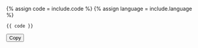 {% assign code = include.code %}
{% assign language = include.language %}

``` {{ language }}
{{ code }}
```

<textarea id="code" style="display:none;">{{ code | xml_escape }}</textarea>
<button id="copybutton" data-clipboard-target="#code">
  Copy
</button>

<script>
var copybutton = document.getElementById('copybutton');
var clipboard = new Clipboard(copybutton);

clipboard.on('success', function(e) {
    console.log(e);
});
clipboard.on('error', function(e) {
    console.log(e);
});
</script>
